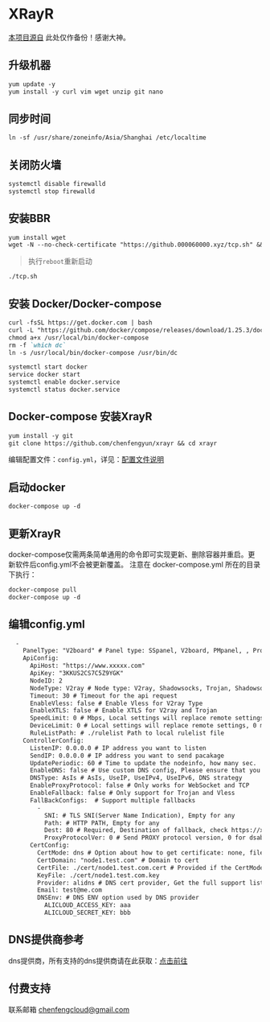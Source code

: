 # XRayR
[本项目源自](https://github.com/XrayR-project/XrayR-release) 此处仅作备份！感谢大神。

## 升级机器

```markdown
yum update -y
yum install -y curl vim wget unzip git nano

```
## 同步时间

```markdown
ln -sf /usr/share/zoneinfo/Asia/Shanghai /etc/localtime

```

## 关闭防火墙

```markdown
systemctl disable firewalld
systemctl stop firewalld

```

## 安装BBR

```markdown
yum install wget
wget -N --no-check-certificate "https://github.000060000.xyz/tcp.sh" && chmod +x tcp.sh && ./tcp.sh

```

>执行`reboot`重新启动

```markdown
./tcp.sh

```


## 安装 Docker/Docker-compose


```markdown
curl -fsSL https://get.docker.com | bash
curl -L "https://github.com/docker/compose/releases/download/1.25.3/docker-compose-$(uname -s)-$(uname -m)" -o /usr/local/bin/docker-compose
chmod a+x /usr/local/bin/docker-compose
rm -f `which dc`
ln -s /usr/local/bin/docker-compose /usr/bin/dc

systemctl start docker
service docker start
systemctl enable docker.service
systemctl status docker.service

```

## Docker-compose 安装XrayR

```markdown
yum install -y git
git clone https://github.com/chenfengyun/xrayr && cd xrayr

```
编辑配置文件：`config.yml`，详见：[配置文件说明](/xrayr-project/xrayr-pei-zhi-wen-jian-shuo-ming/config)
    
## 启动docker

```markdown
docker-compose up -d

```

## 更新XrayR

docker-compose仅需两条简单通用的命令即可实现更新、删除容器并重启。更新软件后config.yml不会被更新覆盖。
注意在 docker-compose.yml 所在的目录下执行：

```markdown
docker-compose pull
docker-compose up -d

```

## 编辑config.yml

```markdown
  -
    PanelType: "V2board" # Panel type: SSpanel, V2board, PMpanel, , Proxypanel
    ApiConfig:
      ApiHost: "https://www.xxxxx.com"
      ApiKey: "3KKUS2CS7C5Z9YGK"
      NodeID: 2
      NodeType: V2ray # Node type: V2ray, Shadowsocks, Trojan, Shadowsocks-Plugin
      Timeout: 30 # Timeout for the api request
      EnableVless: false # Enable Vless for V2ray Type
      EnableXTLS: false # Enable XTLS for V2ray and Trojan
      SpeedLimit: 0 # Mbps, Local settings will replace remote settings, 0 means disable
      DeviceLimit: 0 # Local settings will replace remote settings, 0 means disable
      RuleListPath: # ./rulelist Path to local rulelist file
    ControllerConfig:
      ListenIP: 0.0.0.0 # IP address you want to listen
      SendIP: 0.0.0.0 # IP address you want to send pacakage
      UpdatePeriodic: 60 # Time to update the nodeinfo, how many sec.
      EnableDNS: false # Use custom DNS config, Please ensure that you set the dns.json well
      DNSType: AsIs # AsIs, UseIP, UseIPv4, UseIPv6, DNS strategy
      EnableProxyProtocol: false # Only works for WebSocket and TCP
      EnableFallback: false # Only support for Trojan and Vless
      FallBackConfigs:  # Support multiple fallbacks
        -
          SNI: # TLS SNI(Server Name Indication), Empty for any
          Path: # HTTP PATH, Empty for any
          Dest: 80 # Required, Destination of fallback, check https://xtls.github.io/config/fallback/ for details.
          ProxyProtocolVer: 0 # Send PROXY protocol version, 0 for dsable
      CertConfig:
        CertMode: dns # Option about how to get certificate: none, file, http, dns. Choose "none" will forcedly disable the tls config.
        CertDomain: "node1.test.com" # Domain to cert
        CertFile: ./cert/node1.test.com.cert # Provided if the CertMode is file
        KeyFile: ./cert/node1.test.com.key
        Provider: alidns # DNS cert provider, Get the full support list here: https://go-acme.github.io/lego/dns/
        Email: test@me.com
        DNSEnv: # DNS ENV option used by DNS provider
          ALICLOUD_ACCESS_KEY: aaa
          ALICLOUD_SECRET_KEY: bbb
```

## DNS提供商参考

dns提供商，所有支持的dns提供商请在此获取：[点击前往](https://go-acme.github.io/lego/dns)


## 付费支持
联系邮箱 [chenfengcloud@gmail.com](mailto:chenfengcloud@gmail.com) 
